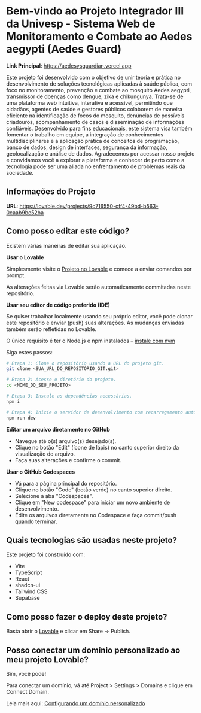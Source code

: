 # Bem-vindo ao Projeto Integrador III da Univesp - Sistema Web de Monitoramento e Combate ao Aedes aegypti (Aedes Guard)

**Link Principal**: https://aedesysguardian.vercel.app

Este projeto foi desenvolvido com o objetivo de unir teoria e prática no desenvolvimento de soluções tecnológicas aplicadas à saúde pública, com foco no monitoramento, prevenção e combate ao mosquito Aedes aegypti, transmissor de doenças como dengue, zika e chikungunya.
Trata-se de uma plataforma web intuitiva, interativa e acessível, permitindo que cidadãos, agentes de saúde e gestores públicos colaborem de maneira eficiente na identificação de focos do mosquito, denúncias de possíveis criadouros, acompanhamento de casos e disseminação de informações confiáveis.
Desenvolvido para fins educacionais, este sistema visa também fomentar o trabalho em equipe, a integração de conhecimentos multidisciplinares e a aplicação prática de conceitos de programação, banco de dados, design de interfaces, segurança da informação, geolocalização e análise de dados.
Agradecemos por acessar nosso projeto e convidamos você a explorar a plataforma e conhecer de perto como a tecnologia pode ser uma aliada no enfrentamento de problemas reais da sociedade.

## Informações do Projeto

**URL**: https://lovable.dev/projects/9c716550-cff4-49bd-b563-0caab9be52ba

## Como posso editar este código?

Existem várias maneiras de editar sua aplicação.

**Usar o Lovable**

Simplesmente visite o [Projeto no Lovable](https://lovable.dev/projects/9c716550-cff4-49bd-b563-0caab9be52ba) e comece a enviar comandos por prompt.

As alterações feitas via Lovable serão automaticamente commitadas neste repositório.

**Usar seu editor de código preferido (IDE)**

Se quiser trabalhar localmente usando seu próprio editor, você pode clonar este repositório e enviar (push) suas alterações. As mudanças enviadas também serão refletidas no Lovable.

O único requisito é ter o Node.js e npm instalados – [instale com nvm](https://github.com/nvm-sh/nvm#installing-and-updating)

Siga estes passos:

```sh
# Etapa 1: Clone o repositório usando a URL do projeto git.
git clone <SUA_URL_DO_REPOSITÓRIO_GIT.git>

# Etapa 2: Acesse o diretório do projeto.
cd <NOME_DO_SEU_PROJETO>

# Etapa 3: Instale as dependências necessárias.
npm i

# Etapa 4: Inicie o servidor de desenvolvimento com recarregamento automático e pré-visualização instantânea.
npm run dev

```

**Editar um arquivo diretamente no GitHub**

- Navegue até o(s) arquivo(s) desejado(s).
- Clique no botão "Edit" (ícone de lápis) no canto superior direito da visualização do arquivo.
- Faça suas alterações e confirme o commit.

**Usar o GitHub Codespaces**

- Vá para a página principal do repositório.
- Clique no botão "Code" (botão verde) no canto superior direito.
- Selecione a aba "Codespaces".
- Clique em "New codespace" para iniciar um novo ambiente de desenvolvimento.
- Edite os arquivos diretamente no Codespace e faça commit/push quando terminar.

## Quais tecnologias são usadas neste projeto?

Este projeto foi construído com:

- Vite  
- TypeScript  
- React  
- shadcn-ui  
- Tailwind CSS
- Supabase

## Como posso fazer o deploy deste projeto?

Basta abrir o [Lovable](https://lovable.dev/projects/9c716550-cff4-49bd-b563-0caab9be52ba) e clicar em Share -> Publish.

## Posso conectar um domínio personalizado ao meu projeto Lovable?

Sim, você pode!

Para conectar um domínio, vá até Project > Settings > Domains e clique em Connect Domain.

Leia mais aqui: [Configurando um domínio personalizado](https://docs.lovable.dev/tips-tricks/custom-domain#step-by-step-guide)

